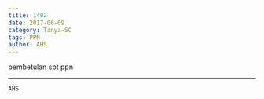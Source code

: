 ```yaml
---
title: 1402
date: 2017-06-09
category: Tanya-SC
tags: PPN
author: AHS
---
```


pembetulan spt ppn

---



`AHS`
